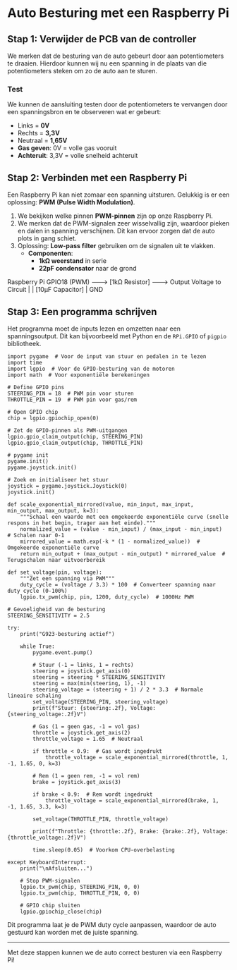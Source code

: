 # Auto Besturing met een Raspberry Pi

## Stap 1: Verwijder de PCB van de controller

We merken dat de besturing van de auto gebeurt door aan potentiometers te draaien. Hierdoor kunnen wij nu een spanning in de plaats van die potentiometers steken om zo de auto aan te sturen.

### Test
We kunnen de aansluiting testen door de potentiometers te vervangen door een spanningsbron en te observeren wat er gebeurt:
- Links = **0V**
- Rechts = **3,3V**
- Neutraal = **1,65V**
- **Gas geven**: 0V = volle gas vooruit
- **Achteruit**: 3,3V = volle snelheid achteruit

## Stap 2: Verbinden met een Raspberry Pi

Een Raspberry Pi kan niet zomaar een spanning uitsturen. Gelukkig is er een oplossing: **PWM (Pulse Width Modulation)**.

1. We bekijken welke pinnen **PWM-pinnen** zijn op onze Raspberry Pi.
2. We merken dat de PWM-signalen zeer wisselvallig zijn, waardoor pieken en dalen in spanning verschijnen. Dit kan ervoor zorgen dat de auto plots in gang schiet.
3. Oplossing: **Low-pass filter** gebruiken om de signalen uit te vlakken.
   - **Componenten**:
     - **1kΩ weerstand** in serie
     - **22pF condensator** naar de grond
     
Raspberry Pi GPIO18 (PWM) ---> [1kΩ Resistor] ---> Output Voltage to Circuit
                                      |
                                      |
                                [10µF Capacitor]
                                      |
                                     GND

## Stap 3: Een programma schrijven

Het programma moet de inputs lezen en omzetten naar een spanningsoutput. Dit kan bijvoorbeeld met Python en de `RPi.GPIO` of `pigpio` bibliotheek.

```
import pygame  # Voor de input van stuur en pedalen in te lezen
import time
import lgpio  # Voor de GPIO-besturing van de motoren
import math  # Voor exponentiële berekeningen

# Define GPIO pins
STEERING_PIN = 18  # PWM pin voor sturen
THROTTLE_PIN = 19  # PWM pin voor gas/rem

# Open GPIO chip
chip = lgpio.gpiochip_open(0)

# Zet de GPIO-pinnen als PWM-uitgangen
lgpio.gpio_claim_output(chip, STEERING_PIN)
lgpio.gpio_claim_output(chip, THROTTLE_PIN)

# pygame init
pygame.init()
pygame.joystick.init()

# Zoek en initialiseer het stuur
joystick = pygame.joystick.Joystick(0)
joystick.init()

def scale_exponential_mirrored(value, min_input, max_input, min_output, max_output, k=3):
    """Schaal een waarde met een omgekeerde exponentiële curve (snelle respons in het begin, trager aan het einde)."""
    normalized_value = (value - min_input) / (max_input - min_input)  # Schalen naar 0-1
    mirrored_value = math.exp(-k * (1 - normalized_value))  # Omgekeerde exponentiële curve
    return min_output + (max_output - min_output) * mirrored_value  # Terugschalen naar uitvoerbereik

def set_voltage(pin, voltage):
    """Zet een spanning via PWM"""
    duty_cycle = (voltage / 3.3) * 100  # Converteer spanning naar duty cycle (0-100%)
    lgpio.tx_pwm(chip, pin, 1200, duty_cycle)  # 1000Hz PWM

# Gevoeligheid van de besturing
STEERING_SENSITIVITY = 2.5  

try:
    print("G923-besturing actief")

    while True:
        pygame.event.pump()

        # Stuur (-1 = links, 1 = rechts)
        steering = joystick.get_axis(0)
        steering = steering * STEERING_SENSITIVITY  
        steering = max(min(steering, 1), -1)  
        steering_voltage = (steering + 1) / 2 * 3.3  # Normale lineaire schaling
        set_voltage(STEERING_PIN, steering_voltage)
        print(f"Stuur: {steering:.2f}, Voltage: {steering_voltage:.2f}V")

        # Gas (1 = geen gas, -1 = vol gas)
        throttle = joystick.get_axis(2)
        throttle_voltage = 1.65  # Neutraal

        if throttle < 0.9:  # Gas wordt ingedrukt
            throttle_voltage = scale_exponential_mirrored(throttle, 1, -1, 1.65, 0, k=3)  

        # Rem (1 = geen rem, -1 = vol rem)
        brake = joystick.get_axis(3)

        if brake < 0.9:  # Rem wordt ingedrukt
            throttle_voltage = scale_exponential_mirrored(brake, 1, -1, 1.65, 3.3, k=3)  

        set_voltage(THROTTLE_PIN, throttle_voltage)

        print(f"Throttle: {throttle:.2f}, Brake: {brake:.2f}, Voltage: {throttle_voltage:.2f}V")

        time.sleep(0.05)  # Voorkom CPU-overbelasting

except KeyboardInterrupt:
    print("\nAfsluiten...")

    # Stop PWM-signalen
    lgpio.tx_pwm(chip, STEERING_PIN, 0, 0)
    lgpio.tx_pwm(chip, THROTTLE_PIN, 0, 0)

    # GPIO chip sluiten
    lgpio.gpiochip_close(chip)

```

Dit programma laat je de PWM duty cycle aanpassen, waardoor de auto gestuurd kan worden met de juiste spanning.

---

Met deze stappen kunnen we de auto correct besturen via een Raspberry Pi!
